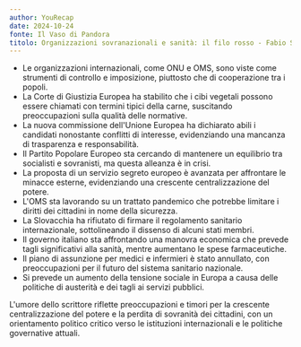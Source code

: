 ```yaml
---
author: YouRecap
date: 2024-10-24
fonte: Il Vaso di Pandora
titolo: Organizzazioni sovranazionali e sanità: il filo rosso - Fabio Sarzi Amadè Leonardo Guerra
---
```


- Le organizzazioni internazionali, come ONU e OMS, sono viste come strumenti di controllo e imposizione, piuttosto che di cooperazione tra i popoli.
- La Corte di Giustizia Europea ha stabilito che i cibi vegetali possono essere chiamati con termini tipici della carne, suscitando preoccupazioni sulla qualità delle normative.
- La nuova commissione dell'Unione Europea ha dichiarato abili i candidati nonostante conflitti di interesse, evidenziando una mancanza di trasparenza e responsabilità.
- Il Partito Popolare Europeo sta cercando di mantenere un equilibrio tra socialisti e sovranisti, ma questa alleanza è in crisi.
- La proposta di un servizio segreto europeo è avanzata per affrontare le minacce esterne, evidenziando una crescente centralizzazione del potere.
- L'OMS sta lavorando su un trattato pandemico che potrebbe limitare i diritti dei cittadini in nome della sicurezza.
- La Slovacchia ha rifiutato di firmare il regolamento sanitario internazionale, sottolineando il dissenso di alcuni stati membri.
- Il governo italiano sta affrontando una manovra economica che prevede tagli significativi alla sanità, mentre aumentano le spese farmaceutiche.
- Il piano di assunzione per medici e infermieri è stato annullato, con preoccupazioni per il futuro del sistema sanitario nazionale.
- Si prevede un aumento della tensione sociale in Europa a causa delle politiche di austerità e dei tagli ai servizi pubblici.

L'umore dello scrittore riflette preoccupazioni e timori per la crescente centralizzazione del potere e la perdita di sovranità dei cittadini, con un orientamento politico critico verso le istituzioni internazionali e le politiche governative attuali.
